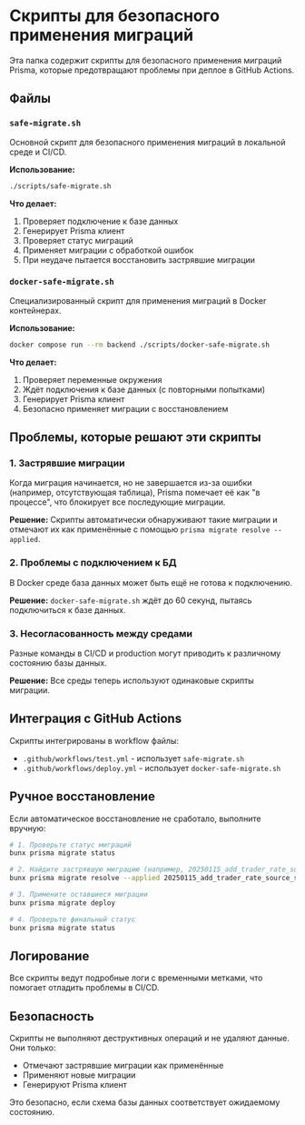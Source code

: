 # Скрипты для безопасного применения миграций

Эта папка содержит скрипты для безопасного применения миграций Prisma, которые предотвращают проблемы при деплое в GitHub Actions.

## Файлы

### `safe-migrate.sh`
Основной скрипт для безопасного применения миграций в локальной среде и CI/CD.

**Использование:**
```bash
./scripts/safe-migrate.sh
```

**Что делает:**
1. Проверяет подключение к базе данных
2. Генерирует Prisma клиент
3. Проверяет статус миграций
4. Применяет миграции с обработкой ошибок
5. При неудаче пытается восстановить застрявшие миграции

### `docker-safe-migrate.sh`
Специализированный скрипт для применения миграций в Docker контейнерах.

**Использование:**
```bash
docker compose run --rm backend ./scripts/docker-safe-migrate.sh
```

**Что делает:**
1. Проверяет переменные окружения
2. Ждёт подключения к базе данных (с повторными попытками)
3. Генерирует Prisma клиент
4. Безопасно применяет миграции с восстановлением

## Проблемы, которые решают эти скрипты

### 1. Застрявшие миграции
Когда миграция начинается, но не завершается из-за ошибки (например, отсутствующая таблица), Prisma помечает её как "в процессе", что блокирует все последующие миграции.

**Решение:** Скрипты автоматически обнаруживают такие миграции и отмечают их как применённые с помощью `prisma migrate resolve --applied`.

### 2. Проблемы с подключением к БД
В Docker среде база данных может быть ещё не готова к подключению.

**Решение:** `docker-safe-migrate.sh` ждёт до 60 секунд, пытаясь подключиться к базе данных.

### 3. Несогласованность между средами
Разные команды в CI/CD и production могут приводить к различному состоянию базы данных.

**Решение:** Все среды теперь используют одинаковые скрипты миграции.

## Интеграция с GitHub Actions

Скрипты интегрированы в workflow файлы:

- `.github/workflows/test.yml` - использует `safe-migrate.sh`
- `.github/workflows/deploy.yml` - использует `docker-safe-migrate.sh`

## Ручное восстановление

Если автоматическое восстановление не сработало, выполните вручную:

```bash
# 1. Проверьте статус миграций
bunx prisma migrate status

# 2. Найдите застрявшую миграцию (например, 20250115_add_trader_rate_source_settings)
bunx prisma migrate resolve --applied 20250115_add_trader_rate_source_settings

# 3. Примените оставшиеся миграции
bunx prisma migrate deploy

# 4. Проверьте финальный статус
bunx prisma migrate status
```

## Логирование

Все скрипты ведут подробные логи с временными метками, что помогает отладить проблемы в CI/CD.

## Безопасность

Скрипты не выполняют деструктивных операций и не удаляют данные. Они только:
- Отмечают застрявшие миграции как применённые
- Применяют новые миграции
- Генерируют Prisma клиент

Это безопасно, если схема базы данных соответствует ожидаемому состоянию.
